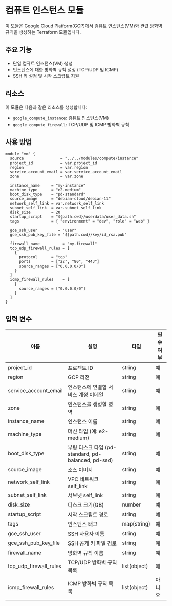 # 컴퓨트 인스턴스 모듈

이 모듈은 Google Cloud Platform(GCP)에서 컴퓨트 인스턴스(VM)와 관련 방화벽 규칙을 생성하는 Terraform 모듈입니다.

## 주요 기능

- 단일 컴퓨트 인스턴스(VM) 생성
- 인스턴스에 대한 방화벽 규칙 설정 (TCP/UDP 및 ICMP)
- SSH 키 설정 및 시작 스크립트 지원

## 리소스

이 모듈은 다음과 같은 리소스를 생성합니다:

- `google_compute_instance`: 컴퓨트 인스턴스(VM)
- `google_compute_firewall`: TCP/UDP 및 ICMP 방화벽 규칙

## 사용 방법

```hcl
module "vm" {
  source                = "../../modules/compute/instance"
  project_id            = var.project_id
  region                = var.region
  service_account_email = var.service_account_email
  zone                  = var.zone

  instance_name     = "my-instance"
  machine_type      = "e2-medium"
  boot_disk_type    = "pd-standard"
  source_image      = "debian-cloud/debian-11"
  network_self_link = var.network_self_link
  subnet_self_link  = var.subnet_self_link
  disk_size         = 20
  startup_script    = "${path.cwd}/userdata/user_data.sh"
  tags              = { "environment" = "dev", "role" = "web" }

  gce_ssh_user         = "user"
  gce_ssh_pub_key_file = "${path.cwd}/key/id_rsa.pub"

  firewall_name          = "my-firewall"
  tcp_udp_firewall_rules = [
    {
      protocol      = "tcp"
      ports         = ["22", "80", "443"]
      source_ranges = ["0.0.0.0/0"]
    }
  ]
  icmp_firewall_rules    = [
    {
      source_ranges = ["0.0.0.0/0"]
    }
  ]
}
```

## 입력 변수

| 이름 | 설명 | 타입 | 필수 여부 |
|------|-------------|------|----------|
| project_id | 프로젝트 ID | string | 예 |
| region | GCP 리전 | string | 예 |
| service_account_email | 인스턴스에 연결할 서비스 계정 이메일 | string | 예 |
| zone | 인스턴스를 생성할 영역 | string | 예 |
| instance_name | 인스턴스 이름 | string | 예 |
| machine_type | 머신 타입 (예: e2-medium) | string | 예 |
| boot_disk_type | 부팅 디스크 타입 (pd-standard, pd-balanced, pd-ssd) | string | 예 |
| source_image | 소스 이미지 | string | 예 |
| network_self_link | VPC 네트워크 self_link | string | 예 |
| subnet_self_link | 서브넷 self_link | string | 예 |
| disk_size | 디스크 크기(GB) | number | 예 |
| startup_script | 시작 스크립트 경로 | string | 예 |
| tags | 인스턴스 태그 | map(string) | 예 |
| gce_ssh_user | SSH 사용자 이름 | string | 예 |
| gce_ssh_pub_key_file | SSH 공개 키 파일 경로 | string | 예 |
| firewall_name | 방화벽 규칙 이름 | string | 예 |
| tcp_udp_firewall_rules | TCP/UDP 방화벽 규칙 목록 | list(object) | 예 |
| icmp_firewall_rules | ICMP 방화벽 규칙 목록 | list(object) | 아니오 |
